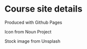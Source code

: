 # Course site details

Produced with Github Pages

Icon from Noun Project

Stock image from Unsplash
